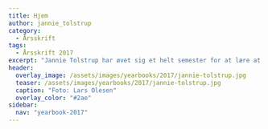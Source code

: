 ```yaml
---
title: Hjem
author: jannie_tolstrup
category:
  - Årsskrift
tags:
  - Årsskrift 2017
excerpt: "Jannie Tolstrup har øvet sig et helt semester for at lære at spille klaver. Og hun lærte at spille _Hjem_ med Sanne Salomonsen. Her er Jannies tale fra afslutningsmiddagen for efterårsholdet 2017, hvor hun knytter lidt flere ord til, hvorfor sangen har betydet så meget for Jannie og efterårsholdet."
header:
  overlay_image: /assets/images/yearbooks/2017/jannie-tolstrup.jpg
  teaser: /assets/images/yearbooks/2017/jannie-tolstrup.jpg
  caption: "Foto: Lars Olesen"
  overlay_color: "#2ae"
sidebar:
  nav: "yearbook-2017"
---
```


